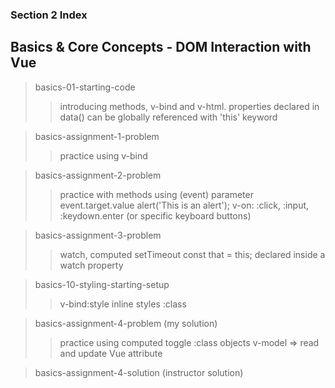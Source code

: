 ### Section 2 Index

## Basics & Core Concepts - DOM Interaction with Vue

> basics-01-starting-code
>
> > introducing methods, v-bind and v-html.
> > properties declared in data() can be globally referenced with 'this' keyword

> basics-assignment-1-problem
>
> > practice using v-bind

> basics-assignment-2-problem
>
> > practice with methods using (event) parameter
> > event.target.value
> > alert('This is an alert');
> > v-on:
> > :click, :input, :keydown.enter (or specific keyboard buttons)

> basics-assignment-3-problem
>
> > watch, computed
> > setTimeout
> > const that = this; declared inside a watch property

> basics-10-styling-starting-setup
>
> > v-bind:style inline styles
> > :class

> basics-assignment-4-problem (my solution)
>
> > practice using computed toggle :class objects
> > v-model => read and update Vue attribute

> basics-assignment-4-solution (instructor solution)
